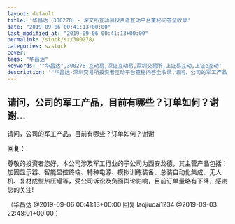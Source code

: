 ```yaml
---
layout: default
title: '华昌达（300278）- 深交所互动易投资者互动平台董秘问答全收录'
date: "2019-09-06 00:41:13+00:00"
last_modified_at: "2019-09-06 00:41:13+00:00"
permalink: /stock/sz/300278/
categories: szstock
cover: 
tags: "华昌达"
keywords: '"华昌达",300278,互动易,深证互动易,深圳交易所,上证易互动,上证e互动'
description: '"华昌达-深圳交易所投资者互动平台董秘问答全收录,请问，公司的军工产品，目前有哪些？订单如何？谢谢"'
---
```


## 请问，公司的军工产品，目前有哪些？订单如何？谢谢...

请问，公司的军工产品，目前有哪些？订单如何？谢谢

**回复**：

尊敬的投资者您好，本公司涉及军工行业的子公司为西安龙德，其主营产品包括：加固显示器、智能显控终端、特种电源、模拟训练装备、总装自动化集成、无人机、复材成型热压罐等，受公司诉讼及负面舆论影响，目前订单量略有下降，感谢您的关注! 

（华昌达  @2019-09-06 00:41:13+00:00 回复 laojiucai1234  @2019-09-03 22:48:01+00:00 ）


